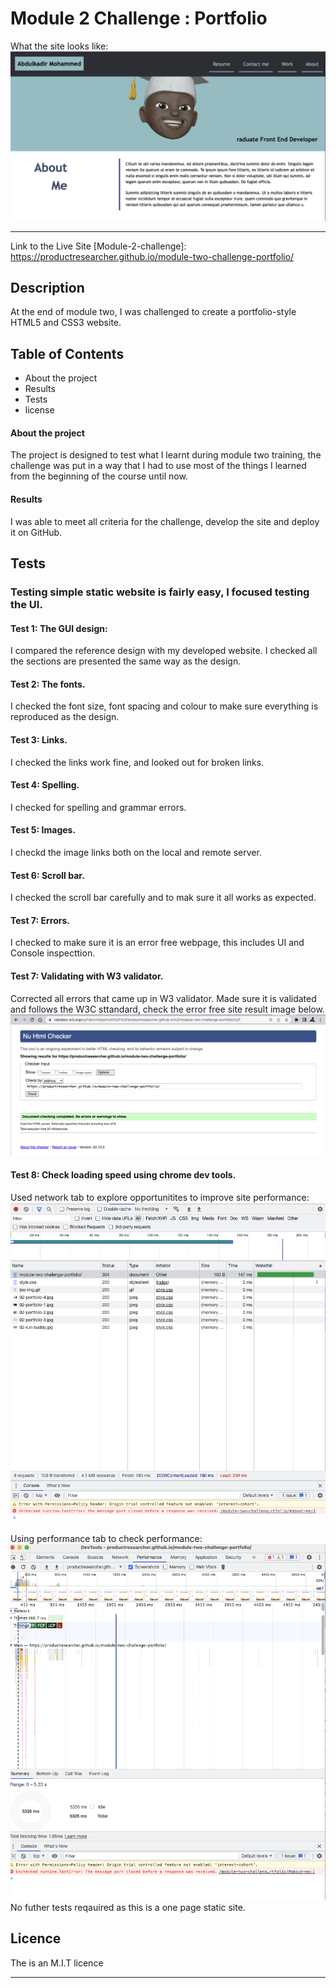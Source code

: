 # Module 2 Challenge : Portfolio
 
 What the site looks like:
![Module 2 challenge website screen shot.](images/site.png "Site screenshot")
- - - 
Link to the Live Site
[Module-2-challenge]: https://productresearcher.github.io/module-two-challenge-portfolio/ 

## Description

At the end of module two, I was challenged to create a portfolio-style HTML5 and CSS3 website. 


## Table of Contents

* About the project
* Results
* Tests
* license


#### About the project
The project is designed to test what I learnt during module two training, the challenge was put in a way that I had to use most of the things I learned from the beginning of the course until now.

#### Results
I was able to meet all criteria for the challenge, develop the site and deploy it on GitHub.

## Tests
### Testing simple static website is fairly easy, I focused testing the UI.
#### Test 1: The GUI design:
I compared the reference design with my developed website.
I checked all the sections are presented the same way as the design.

#### Test 2: The fonts.
I checked the font size, font spacing and colour to make sure everything is reproduced as the design. 

#### Test 3: Links.
I checked the links work fine, and looked out for broken links.

#### Test 4: Spelling.
I checked for spelling and grammar errors.

#### Test 5: Images.
I checkd the image links both on the local and remote server.

#### Test 6: Scroll bar.
I checked the scroll bar carefully and to mak sure it all works as expected.

#### Test 7: Errors.
I checked to make sure it is an error free webpage, this includes UI and Console inspecttion.

#### Test 7: Validating with W3 validator.
Corrected all errors that came up in W3 validator.
Made sure it is validated and follows the W3C sttandard, check the error free site result image below.
![W3c Validator Results](images/w3c-validator-results.png "image of W3c test result showing a clean valid site.")

#### Test 8: Check loading speed using chrome dev tools.
Used network tab to explore opportunitites to improve site performance:
![Google dev tools network image](images/google-devtools-network-tab.png "Image of Google Developer Tools Networks tab, showing Module two challenge site netowkr load time and other elements")

Using performance tab to check performance:
![Google develover tools Performance tab image](images/google-devtools-performance-tab.png "Image of Google Developer Tools Performance tab, showing the performance of Module two challenge site")
No futher tests reqauired as this is a one page static site.

## Licence

The is an M.I.T licence

---


